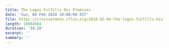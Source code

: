 ```yaml
---
title: The Logos Fulfills His Promises
date: 'Sun, 04 Feb 2018 10:00:00 EST'
file: https://crosssermons.cflcn.org/2018-02-04-the-logos-fulfills-his-promises.m4a
length: 16984504
duration: '34:20'
excerpt: ''
summary: ''
---
```

